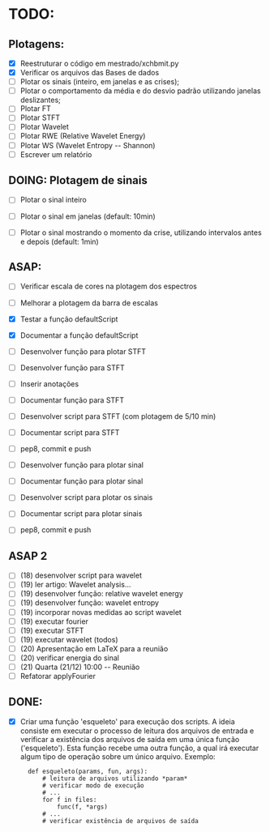# TODO:

## Plotagens:
- [x] Reestruturar o código em mestrado/xchbmit.py
- [x] Verificar os arquivos das Bases de dados
- [ ] Plotar os sinais (inteiro, em janelas e as crises);
- [ ] Plotar o comportamento da média e do desvio padrão utilizando janelas
  deslizantes;
- [ ] Plotar FT
- [ ] Plotar STFT
- [ ] Plotar Wavelet
- [ ] Plotar RWE (Relative Wavelet Energy)
- [ ] Plotar WS (Wavelet Entropy -- Shannon)
- [ ] Escrever um relatório

## DOING: Plotagem de sinais
- [ ] Plotar o sinal inteiro
- [ ] Plotar o sinal em janelas (default: 10min)
- [ ] Plotar o sinal mostrando o momento da crise, utilizando intervalos antes
  e depois (default: 1min)



## ASAP:
- [ ] Verificar escala de cores na plotagem dos espectros
- [ ] Melhorar a plotagem da barra de escalas
- [x] Testar a função defaultScript
- [x] Documentar a função defaultScript
- [ ] Desenvolver função para plotar STFT
- [ ] Desenvolver função para STFT
- [ ] Inserir anotações
- [ ] Documentar função para STFT
- [ ] Desenvolver script para STFT (com plotagem de 5/10 min)
- [ ] Documentar script para STFT
- [ ] pep8, commit e push
- [ ] Desenvolver função para plotar sinal
- [ ] Documentar função para plotar sinal
- [ ] Desenvolver script para plotar os sinais
- [ ] Documentar script para plotar sinais
- [ ] pep8, commit e push


## ASAP 2
- [ ] (18) desenvolver script para wavelet
- [ ] (19) ler artigo: Wavelet analysis...
- [ ] (19) desenvolver função: relative wavelet energy
- [ ] (19) desenvolver função: wavelet entropy
- [ ] (19) incorporar novas medidas ao script wavelet
- [ ] (19) executar fourier
- [ ] (19) executar STFT
- [ ] (19) executar wavelet (todos)
- [ ] (20) Apresentação em LaTeX para a reunião
- [ ] (20) verificar energia do sinal
- [ ] (21) Quarta (21/12) 10:00 -- Reunião
- [ ] Refatorar applyFourier

## DONE:
- [x] Criar uma função 'esqueleto' para execução dos scripts. A ideia consiste
        em executar o processo de leitura dos arquivos de entrada e verificar
        a existência dos arquivos de saída em uma única função ('esqueleto').
        Esta função recebe uma outra função, a qual irá executar algum tipo de
        operação sobre um único arquivo. Exemplo:

        def esqueleto(params, fun, args):
            # leitura de arquivos utilizando *param*
            # verificar modo de execução
            # ...
            for f in files:
                func(f, *args)
            # ...
            # verificar existência de arquivos de saída
